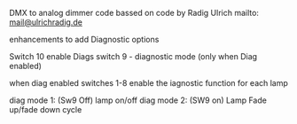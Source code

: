 DMX to analog dimmer code
bassed on code by Radig Ulrich  mailto: mail@ulrichradig.de

enhancements to add Diagnostic options

Switch 10 enable Diags
switch 9 - diagnostic mode (only when Diag enabled)

when diag enabled switches 1-8 enable the iagnostic function for each lamp

diag mode 1: (Sw9 Off) lamp on/off
diag mode 2: (SW9 on)  Lamp Fade up/fade down cycle
